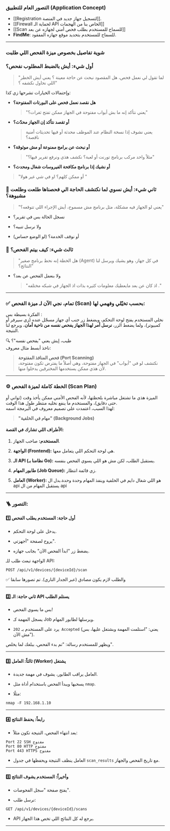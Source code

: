 ### **التصور العام للتطبيق (Application Concept)**


- [[Registration لتسجيل جهاز جديد في المنصة]].
- [[Firewall لحماية الـ API الخاص بنا من الهجمات]]
- [[Scan للسماح للمستخدم بطلب فحص أمني لجهازه عن بعد]]
- **FindMe**: للسماح للمستخدم بتحديد موقع جهازه المفقود.




---


### شوية تفاصيل بخصوص ميزة الفحص اللي طلبت
### **أول شيء: أيش بالضبط المطلوب نفحص؟**

> "لما تقول لي نعمل فحص، هل المقصود نبحث عن حاجة معينة ؟ يعني أيش الخطر اللي نحاول نكشفه ؟"

وإحتمالات الخيارات تشرحها زي كذا:

- **هل نقصد نعمل فحص على البورتات المفتوحة؟**
    
    > "يعني نتأكد إنه ما بش أبواب مفتوحة في الجهاز ممكن تفتح ثغرات؟"
    
- **أو تقصد نتأكد إن الجهاز محدّث؟**
    
    > يعني نشوف إذا نسخة النظام عند الموظف محدثة أو فيها تحديثات أمنية ناقصة؟ 
    
- **أو نبحث عن برامج ممنوعة أو مش موثوقة؟**
    
    > "مثلاً واحد مركب برنامج تورنت أو لعبة؟ نكشف هذي ونرفع تقرير فيها؟"
    
- **أو نشيك إذا برنامج مكافحة الفيروسات شغال ومحدث؟**
    

> "أو ممكن كلهم؟  او في شي غير هولا "




### 🔁 ثاني شيء: أيش نسوي لما نكتشف الحاجة الي فحصناها طلعت  وطلعت مشبوهة؟

> "يعني لو الجهاز فيه مشكلة، مثل برنامج مش مسموح، أيش الإجراء اللي تتوقعه؟"

- نسجل الحالة بس في تقرير؟
    
- ولا نرسل تنبيه؟
    
- أو نوقف الخدمة؟ (لو الوضع حساس)



### 🧰 **ثالث شيء: كيف بيتم الفحص؟**

> "هل الخطة إنه نحط برنامج صغير (Agent) في كل جهاز، وهو يشيك ويرسل لنا النتائج؟"

- ولا بنعمل الفحص عن بعد؟
    
    > "اذ كان عن بعد مايعطيك معلومات كثيره  بذات اذ الجهاز في شبكه مختلفه ."
    












---

### ✅ تمام، نجي الآن لـ **ميزة الفحص (Scan)** بحسب تخيّلي وفهمي لها:

الفكرة بسيطة بس :  
نخلي المستخدم يفتح لوحة التحكم، ويضغط زر جنب أي جهاز مسجّل عنده (زي سيرفر أو كمبيوتر)، ولما يضغط الزر، **نرسل أمر لهذا الجهاز يفحص نفسه من ناحية أمان**، ويرجع لنا النتيجة.

🔍 طيب، إيش يعني "يفحص نفسه"؟  
ناخذ أبسط مثال معروف:

> **فحص المنافذ المفتوحة (Port Scanning)**  
> نكتشف لو في "أبواب" في الجهاز مفتوحة، وهي أصلاً ما يفترض تكون مفتوحة، لأن هذي ممكن يستخدمها المخترقين يدخلوا منها.

---

### ⚙️ **الخطة كاملة لميزة الفحص (Scan Plan)**

الميزة هذي ما تشتغل مباشرة بلحظتها، لأنه الفحص الأمني ممكن يأخذ وقت (ثواني أو حتى دقايق)، والمستخدم ما ينفع نخليه منتظر طول هذا الوقت.  
لهذا السبب، اعتمدت على تصميم معروف في البرمجة اسمه:

> **"مهام في الخلفية" (Background Jobs)**

#### الأطراف اللي تشارك في القصة:

1. **المستخدم:** صاحب الجهاز.
    
2. **الواجهة (Frontend):** هي لوحة التحكم اللي يتعامل معها.
    
3. **الـ API (نظامنا بـ Go):** يستقبل الطلب، لكن مش هو اللي يسوي الفحص بنفسه.
    
4. **طابور المهام (Job Queue):** زي قائمة انتظار.
    
5. **العامل (Worker):** هو اللي شغال دايم في الخلفية وينفذ المهام وحدة وحدة.بدل ال api يستقبل المهام من ال api 
    

---

### 🪜 التصور:

#### 1️⃣ أول حاجة: المستخدم يطلب الفحص

- يدخل على لوحة التحكم.
    
- يروح لصفحة "أجهزتي".
    
- يضغط زر "ابدأ الفحص الآن" بجانب جهازه.
    

الواجهة تبعث طلب للـ API:

```
POST /api/v1/devices/{deviceId}/scan
```

✅ والطلب لازم يكون مصادق (عبر الجدار الناري). تم تصورها سابقا 

---

#### 2️⃣ ثاني حاجة: الـ API يستلم الطلب

- بس ما يسوي الفحص!
    
- يسجل المهمة كـ Job ويرسلها لطابور المهام.
    
- يرد على المستخدم بـ `202 Accepted` (يعني: "استلمت المهمة وبشتغل عليها، بس مش الآن").
    

ويظهر للمستخدم رسالة: "تم بدء الفحص، ببلغك لما يخلص".

---

#### 3️⃣ ثالثاً: العامل (Worker) يشتغل

- العامل يراقب الطابور، يشوف في مهمة جديدة.
    
- يسحبها ويبدأ الفحص باستخدام أداة مثل `nmap`.
    
- مثلًا:
    

```
nmap -F 192.168.1.10
```


---

#### 4️⃣ رابعاً: يحفظ النتائج

- بعد انتهاء الفحص، النتيجة تكون مثلاً:
    

```
Port 22 SSH مفتوح  
Port 80 HTTP مفتوح  
Port 443 HTTPS مفتوح  
```

- العامل ينظف النتيجة ويحفظها في جدول `scan_results` مع تاريخ الفحص والجهاز.
    

---

#### 5️⃣ وأخيراً: المستخدم يشوف النتائج

- يفتح صفحة "سجل الفحوصات".
    
- نرسل طلب:
    

```
GET /api/v1/devices/{deviceId}/scans
```

- API يرجع له كل النتائج اللي تخص هذا الجهاز.
    

---


